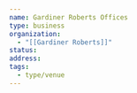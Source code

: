 ```yaml
---
name: Gardiner Roberts Offices
type: business
organization:
  - "[[Gardiner Roberts]]"
status:
address:
tags:
  - type/venue
---
```

